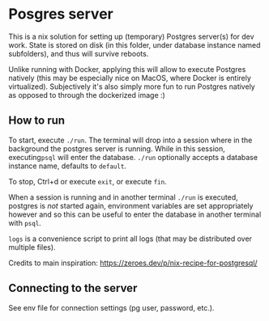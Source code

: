 # Posgres server

This is a nix solution for setting up (temporary) Postgres server(s) for dev
work. State is stored on disk (in this folder, under database instance named
subfolders), and thus will survive reboots.

Unlike running with Docker, applying this will allow to execute Postgres
natively (this may be especially nice on MacOS, where Docker is entirely
virtualized). Subjectively it's also simply more fun to run Postgres natively
as opposed to through the dockerized image :)

## How to run

To start, execute `./run`. The terminal will drop into a session where in the background the postgres server is running. While in this session, executing`psql` will enter the database. `./run` optionally accepts a database instance name, defaults to `default`.

To stop, Ctrl+d or execute `exit`, or execute `fin`.

When a session is running and in another terminal `./run` is executed, postgres is _not_ started again, environment variables are set appropriately however and so this can be useful to enter the database in another terminal with `psql`.

`logs` is a convenience script to print all logs (that may be distributed over multiple files).

Credits to main inspiration: https://zeroes.dev/p/nix-recipe-for-postgresql/

## Connecting to the server

See env file for connection settings (pg user, password, etc.).
